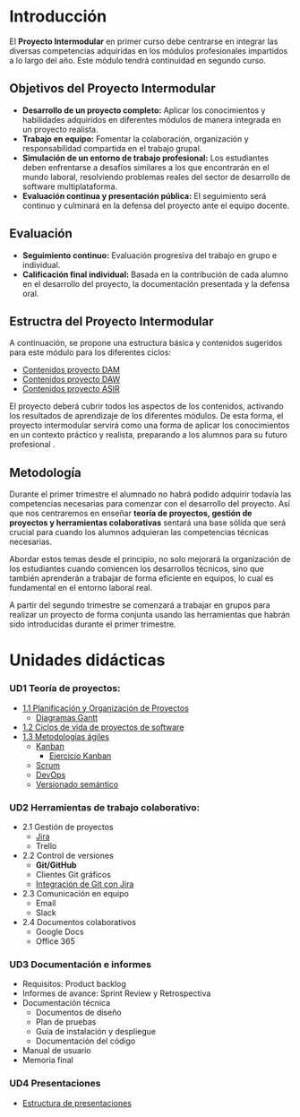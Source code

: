 

# Introducción

El **Proyecto Intermodular** en primer curso debe centrarse en integrar las diversas competencias adquiridas en los módulos profesionales impartidos a lo largo del año. Este módulo tendrá continuidad en segundo curso.

## Objetivos del Proyecto Intermodular

- **Desarrollo de un proyecto completo:** Aplicar los conocimientos y habilidades adquiridos en diferentes módulos de manera integrada en un proyecto realista.
- **Trabajo en equipo:** Fomentar la colaboración, organización y responsabilidad compartida en el trabajo grupal.
- **Simulación de un entorno de trabajo profesional:** Los estudiantes deben enfrentarse a desafíos similares a los que encontrarán en el mundo laboral, resolviendo problemas reales del sector de desarrollo de software multiplataforma.
- **Evaluación continua y presentación pública:** El seguimiento será continuo y culminará en la defensa del proyecto ante el equipo docente.

## Evaluación

- **Seguimiento continuo:** Evaluación progresiva del trabajo en grupo e individual.
- **Calificación final individual:** Basada en la contribución de cada alumno en el desarrollo del proyecto, la documentación presentada y la defensa oral.

## Estructra del Proyecto Intermodular

A continuación, se propone una estructura básica y contenidos sugeridos para este módulo para los diferentes ciclos:

- [Contenidos proyecto DAM](contenidosDAM.md)
- [Contenidos proyecto DAW](contenidosDAW.md)
- [Contenidos proyecto ASIR](contenidosASIR.md)

El proyecto deberá cubrir todos los aspectos de los contenidos, activando los resultados de aprendizaje de los diferentes módulos. De esta forma, el proyecto intermodular servirá como una forma de aplicar los conocimientos en un contexto práctico y realista, preparando a los alumnos para su futuro profesional .


## Metodología

Durante el primer trimestre el alumnado no habrá podido adquirir todavía las competencias necesarias para comenzar con el desarrollo del proyecto. Así que nos centraremos en enseñar **teoría de proyectos, gestión de proyectos y herramientas colaborativas** sentará una base sólida que será crucial para cuando los alumnos adquieran las competencias técnicas necesarias.

Abordar estos temas desde el principio, no solo mejorará la organización de los estudiantes cuando comiencen los desarrollos técnicos, sino que también aprenderán a trabajar de forma eficiente en equipos, lo cual es fundamental en el entorno laboral real.

A partir del segundo trimestre se comenzará a trabajar en grupos para realizar un proyecto de forma conjunta usando las herramientas que habrán sido introducidas durante el primer trimestre.

# Unidades didácticas

### UD1 **Teoría de proyectos:** 

- [1.1 Planificación y Organización de Proyectos](UD1/proyectos.md)
	- [Diagramas Gantt](UD1/diagrama_gantt.md)
- [1.2 Ciclos de vida de proyectos de software](UD1/life_cycle_software.md)
- [1.3 Metodologías ágiles](UD1/metodologias_agiles.md)
	 - [Kanban](UD1/kanban.md)
		- [Ejercicio Kanban](UD1/exercises/ex_kanban.md)
	- [Scrum](UD1/scrum.md)
	- [DevOps](UD1/devops.md)
	- [Versionado semántico](UD1/semver.md) 

### UD2 **Herramientas de trabajo colaborativo:** 

 - 2.1 Gestión de proyectos
	- [Jira](UD2/jira.md)
	- Trello
- 2.2 Control de versiones
	- **Git/GitHub**
	- Clientes Git gráficos
	- [Integración de Git con Jira](UD2/gitjira.md)
- 2.3 Comunicación en equipo
	- Email
	- Slack
- 2.4 Documentos colaborativos
	- Google Docs
	- Office 365

### UD3 **Documentación e informes** 

- Requisitos: Product backlog
- Informes de avance: Sprint Review y Retrospectiva
- Documentación técnica
	- Documentos de diseño
	- Plan de pruebas
	- Guía de instalación y despliegue
	- Documentación del código
- Manual de usuario
- Memoria final

### UD4 **Presentaciones**
- [Estructura de presentaciones](UD4/presentaciones.md)
